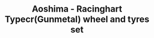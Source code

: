 ---
layout: product
title: "Aoshima - Racinghart Typecr(Gunmetal) wheel and tyres set"
price: "TBA" 
desc: "N/A"
img_path: "/assets/img/AO10044.jpg"
brand: "N/A"
available: false
special_offer: false
new: false
soon: false
cat: "010000"
subcat: "013700"
subsubcat: "0N/A"
sifra: "AO10044"
popular: true
---